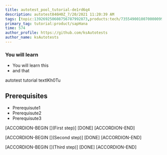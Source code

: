 ```yaml
---
title: autotest_pool_tutorial-de1rd6q4
description: autotest846H0Z_7/20/2021 11:20:39 AM
tags: [topic:139269250608756787992873,products:tech/73554900100700000996,tutorial:experience/advanced]
primary_tag: tutorial:product/sapHana
time: 574
author_profile: https://github.com/ksAutotests
author_name: ksAutotests
---
```

### You will learn
- You will learn this
- and that

autotest tutorial textlKh0Tu

## Prerequisites
- Prerequisute1
- Prerequisute2
- Prerequisute3

[ACCORDION-BEGIN [](First step)]
[DONE]
[ACCORDION-END]

[ACCORDION-BEGIN [](Second step)]
[DONE]
[ACCORDION-END]

[ACCORDION-BEGIN [](Third step)]
[DONE]
[ACCORDION-END]

